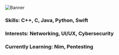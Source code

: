 ![Banner](https://user-images.githubusercontent.com/67291313/103587430-7c9ce100-4ee7-11eb-83c6-ab0d2084bf42.png)

### Skills:       C++, C, Java, Python, Swift
### Interests:    Networking, UI/UX, Cybersecurity
### Currently Learning: Nim, Pentesting
